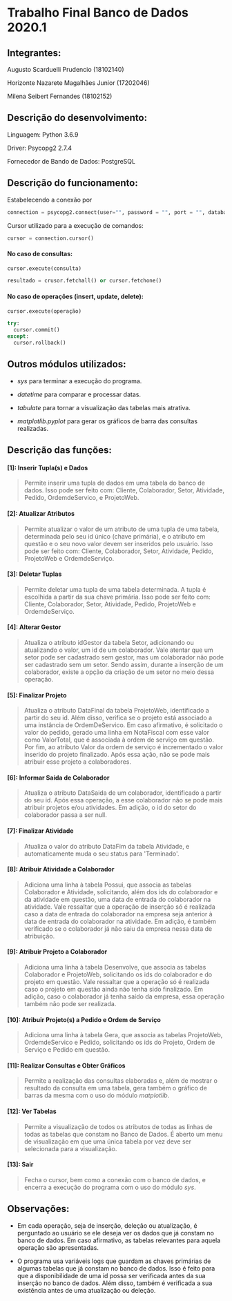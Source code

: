 # Trabalho Final Banco de Dados 2020.1

## Integrantes:

Augusto Scarduelli Prudencio (18102140)

Horizonte Nazarete Magalhães Junior (17202046)

Milena Seibert Fernandes (18102152)

## Descrição do desenvolvimento:

Linguagem: Python 3.6.9

Driver: Psycopg2 2.7.4

Fornecedor de Bando de Dados: PostgreSQL

## Descrição do funcionamento:

Estabelecendo a conexão por 
```python
connection = psycopg2.connect(user="", password = "", port = "", database = "")
```

Cursor utilizado para a execução de comandos:

```python
cursor = connection.cursor()
```

#### No caso de consultas: 
```python
cursor.execute(consulta)

resultado = crusor.fetchall() or cursor.fetchone()
```
#### No caso de operações (insert, update, delete):

```python
cursor.execute(operação)

try:
  cursor.commit()
except:
  cursor.rollback()

```

## Outros módulos utilizados:

- *sys* para terminar a execução do programa.

- *datetime* para comparar e processar datas.

- *tabulate* para tornar a visualização das tabelas mais atrativa.

- *matplotlib.pyplot* para gerar os gráficos de barra das consultas realizadas.

## Descrição das funções:

#### [1]: Inserir Tupla(s) e Dados

> Permite inserir uma tupla de dados em uma tabela do banco de dados. Isso pode ser feito com: Cliente, Colaborador, Setor, Atividade, Pedido, OrdemdeServico, e ProjetoWeb.

#### [2]: Atualizar Atributos

> Permite atualizar o valor de um atributo de uma tupla de uma tabela, determinada pelo seu id único (chave primária), e o atributo em questão e o seu novo valor devem ser inseridos pelo usuário. Isso pode ser feito com: Cliente, Colaborador, Setor, Atividade, Pedido, ProjetoWeb e OrdemdeServiço.

#### [3]: Deletar Tuplas

> Permite deletar uma tupla de uma tabela determinada. A tupla é escolhida a partir da sua chave primária. Isso pode ser feito com: Cliente, Colaborador, Setor, Atividade, Pedido, ProjetoWeb e OrdemdeServiço.

#### [4]: Alterar Gestor

> Atualiza o atributo idGestor da tabela Setor, adicionando ou atualizando o valor, um id de um colaborador. Vale atentar que um setor pode ser cadastrado sem gestor, mas um colaborador não pode ser cadastrado sem um setor. Sendo assim, durante a inserção de um colaborador, existe a opção da criação de um setor no meio dessa operação.

#### [5]: Finalizar Projeto

> Atualiza o atributo DataFinal da tabela ProjetoWeb, identificado a partir do seu id. Além disso, verifica se o projeto está associado a uma instância de OrdemDeServico. Em caso afirmativo, é solicitado o valor do pedido, gerado uma linha em NotaFiscal com esse valor como ValorTotal, que é associada à ordem de serviço em questão. Por fim, ao atributo Valor da ordem de serviço é incrementado o valor inserido do projeto finalizado. Após essa ação, não se pode mais atribuir esse projeto a colaboradores.

#### [6]: Informar Saída de Colaborador

> Atualiza o atributo DataSaida de um colaborador, identificado a partir do seu id. Após essa operação, a esse colaborador não se pode mais atribuir projetos e/ou atividades. Em adição, o id do setor do colaborador passa a ser null.

#### [7]: Finalizar Atividade

> Atualiza o valor do atributo DataFim da tabela Atividade, e automaticamente muda o seu status para 'Terminado'.

#### [8]: Atribuir Atividade a Colaborador

> Adiciona uma linha à tabela Possui, que associa as tabelas Colaborador e Atividade, solicitando, além dos ids do colaborador e da atividade em questão, uma data de entrada do colaborador na atividade. Vale ressaltar que a operação de inserção só é realizada caso a data de entrada do colaborador na empresa seja anterior à data de entrada do colaborador na atividade. Em adição, é também verificado se o colaborador já não saiu da empresa nessa data de atribuição.

#### [9]: Atribuir Projeto a Colaborador

>  Adiciona uma linha à tabela Desenvolve, que associa as tabelas Colaborador e ProjetoWeb, solicitando os ids do colaborador e do projeto em questão. Vale ressaltar que a operação só é realizada caso o projeto em questão ainda não tenha sido finalizado. Em adição, caso o colaborador já tenha saído da empresa, essa operação também não pode ser realizada.

#### [10]: Atribuir Projeto(s) a Pedido e Ordem de Serviço

> Adiciona uma linha à tabela Gera, que associa as tabelas ProjetoWeb, OrdemdeServico e Pedido, solicitando os ids do Projeto, Ordem de Serviço e Pedido em questão.

#### [11]: Realizar Consultas e Obter Gráficos

> Permite a realização das consultas elaboradas e, além de mostrar o resultado da consulta em uma tabela, gera também o gráfico de barras da mesma com o uso do módulo *matplotlib*.

#### [12]: Ver Tabelas

> Permite a visualização de todos os atributos de todas as linhas de todas as tabelas que constam no Banco de Dados. É aberto um menu de visualização em que uma única tabela por vez deve ser selecionada para a visualização.

#### [13]: Sair

> Fecha o cursor, bem como a conexão com o banco de dados, e encerra a execução do programa com o uso do módulo *sys*.

## Observações:

- Em cada operação, seja de inserção, deleção ou atualização, é perguntado ao usuário se ele deseja ver os dados que já constam no banco de dados. Em caso afirmativo, as tabelas relevantes para aquela operação são apresentadas.

- O programa usa variáveis logs que guardam as chaves primárias de algumas tabelas que já constam no banco de dados. Isso é feito para que a disponibilidade de uma id possa ser verificada antes da sua inserção no banco de dados. Além disso, também é verificada a sua existência antes de uma atualização ou deleção.


